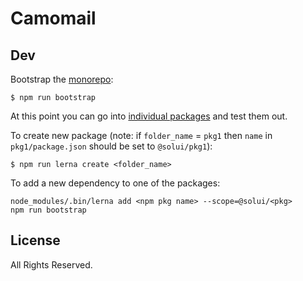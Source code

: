 # Camomail

## Dev

Bootstrap the [monorepo](https://lerna.js.org/):

```shell
$ npm run bootstrap
```

At this point you can go into [individual packages](./packages) and test them out.

To create new package (note: if `folder_name` = `pkg1` then `name`
  in `pkg1/package.json` should be set to `@solui/pkg1`):

```shell
$ npm run lerna create <folder_name>
```

To add a new dependency to one of the packages:

```shell
node_modules/.bin/lerna add <npm pkg name> --scope=@solui/<pkg>
npm run bootstrap
```

## License

All Rights Reserved.
